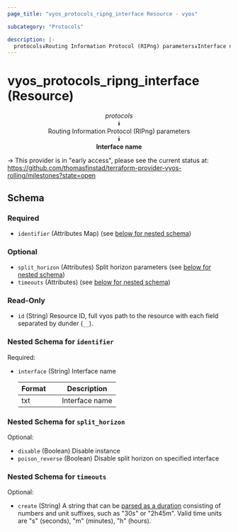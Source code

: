 ```yaml
---
page_title: "vyos_protocols_ripng_interface Resource - vyos"

subcategory: "Protocols"

description: |- 
  protocols⯯Routing Information Protocol (RIPng) parameters⯯Interface name
---
```


# vyos_protocols_ripng_interface (Resource)
<center>

*protocols*  
⯯  
Routing Information Protocol (RIPng) parameters  
⯯  
**Interface name**


</center>

-> This provider is in "early access", please see the current status at: https://github.com/thomasfinstad/terraform-provider-vyos-rolling/milestones?state=open

## Schema

### Required

- `identifier` (Attributes Map) (see [below for nested schema](#nestedatt--identifier))

### Optional

- `split_horizon` (Attributes) Split horizon parameters (see [below for nested schema](#nestedatt--split_horizon))
- `timeouts` (Attributes) (see [below for nested schema](#nestedatt--timeouts))

### Read-Only

- `id` (String) Resource ID, full vyos path to the resource with each field separated by dunder (`__`).

<a id="nestedatt--identifier"></a>
### Nested Schema for `identifier`

Required:

- `interface` (String) Interface name

    |Format  &emsp;|Description     |
    |----------|------------------|
    |txt     &emsp;|Interface name  |


<a id="nestedatt--split_horizon"></a>
### Nested Schema for `split_horizon`

Optional:

- `disable` (Boolean) Disable instance
- `poison_reverse` (Boolean) Disable split horizon on specified interface


<a id="nestedatt--timeouts"></a>
### Nested Schema for `timeouts`

Optional:

- `create` (String) A string that can be [parsed as a duration](https://pkg.go.dev/time#ParseDuration) consisting of numbers and unit suffixes, such as &#34;30s&#34; or &#34;2h45m&#34;. Valid time units are &#34;s&#34; (seconds), &#34;m&#34; (minutes), &#34;h&#34; (hours).  
